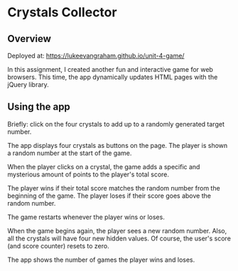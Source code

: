 # Crystals Collector

## Overview
Deployed at: https://lukeevangraham.github.io/unit-4-game/

In this assignment, I created another fun and interactive game for web browsers. This time, the app dynamically updates HTML pages with the jQuery library.

## Using the app

Briefly: click on the four crystals to add up to a randomly generated target number.

The app displays four crystals as buttons on the page.
The player is shown a random number at the start of the game.

When the player clicks on a crystal, the game adds a specific and mysterious amount of points to the player's total score. 

The player wins if their total score matches the random number from the beginning of the game.
The player loses if their score goes above the random number.

The game restarts whenever the player wins or loses.

When the game begins again, the player sees a new random number. Also, all the crystals will have four new hidden values. Of course, the user's score (and score counter) resets to zero.


The app shows the number of games the player wins and loses.
